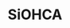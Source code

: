 ---
layout: Post
permalink: /
title: SiOHCA
image: https://siohca.um.si/assets/img/graphics/social-media-preview-background-small.jpg
logo: https://siohca.um.si/assets/img/siohca_logo.svg
---